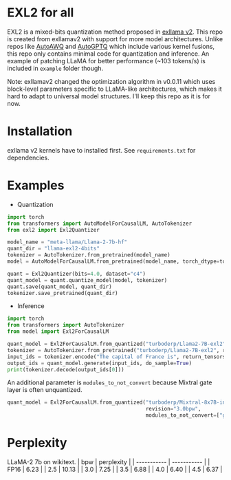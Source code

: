 # EXL2 for all

EXL2 is a mixed-bits quantization method proposed in [exllama v2](https://github.com/turboderp/exllamav2). This repo is created from exllamav2 with support for more model architectures.
Unlike repos like [AutoAWQ](https://github.com/casper-hansen/AutoAWQ) and [AutoGPTQ](https://github.com/PanQiWei/AutoGPTQ) which include various kernel fusions, this repo only contains minimal code for quantization and inference. An example of patching LLaMA for better performance (~103 tokens/s) is included in `example` folder though.

Note: exllamav2 changed the optimization algorithm in v0.0.11 which uses block-level parameters specific to LLaMA-like architectures, which makes it hard to adapt to universal model structures. I'll keep this repo as it is for now.

# Installation

exllama v2 kernels have to installed first. See `requirements.txt` for dependencies.

# Examples

* Quantization

```python
import torch
from transformers import AutoModelForCausalLM, AutoTokenizer
from exl2 import Exl2Quantizer

model_name = "meta-llama/Llama-2-7b-hf"
quant_dir = "llama-exl2-4bits"
tokenizer = AutoTokenizer.from_pretrained(model_name)
model = AutoModelForCausalLM.from_pretrained(model_name, torch_dtype=torch.float16)

quant = Exl2Quantizer(bits=4.0, dataset="c4")
quant_model = quant.quantize_model(model, tokenizer)
quant.save(quant_model, quant_dir)
tokenizer.save_pretrained(quant_dir)
```

* Inference

```python
import torch
from transformers import AutoTokenizer
from model import Exl2ForCausalLM

quant_model = Exl2ForCausalLM.from_quantized("turboderp/Llama2-7B-exl2", revision="2.5bpw")
tokenizer = AutoTokenizer.from_pretrained("turboderp/Llama2-7B-exl2", revision="2.5bpw")
input_ids = tokenizer.encode("The capital of France is", return_tensors="pt").cuda()
output_ids = quant_model.generate(input_ids, do_sample=True)
print(tokenizer.decode(output_ids[0]))
```

An additional parameter is `modules_to_not_convert` because Mixtral gate layer is often unquantized.
```python
quant_model = Exl2ForCausalLM.from_quantized("turboderp/Mixtral-8x7B-instruct-exl2",
                                             revision="3.0bpw",
                                             modules_to_not_convert=["gate"])
```

# Perplexity
LLaMA-2 7b on wikitext.
| bpw | perplexity |
| ----------- | ----------- |
| FP16 | 6.23 |
| 2.5 | 10.13 |
| 3.0 | 7.25 |
| 3.5 | 6.88 |
| 4.0 | 6.40 |
| 4.5 | 6.37 |